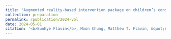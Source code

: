 ```yaml
---
title: "Augmented reality-based intervention package on children’s construction of a volume measurement"
collection: preparation
permalink: /publication/2024-vol
date: 2024-05-01
citation: '<b>Eunhye Flavin</b>, Moon Chung, Matthew T. Flavin, &quot;Augmented reality-based intervention package on children’s construction of a volume measurement; submission planned May. 2024.'
---
```

